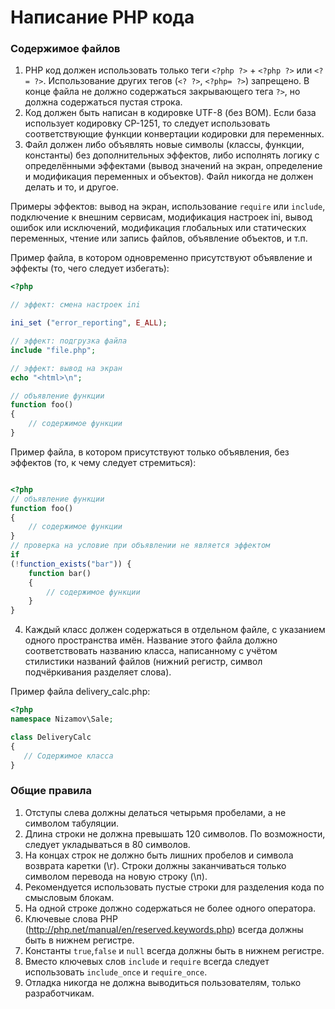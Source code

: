# Написание РНР кода

### Содержимое файлов

1. РНР код должен использовать только теги `<?php ?>` + `<?php ?>` или `<?= ?>`. Использование других
   тегов (`<? ?>`, `<?php= ?>`) запрещено. В конце файла не должно содержаться закрывающего тега `?>`, но должна
   содержаться пустая строка.
2. Код должен быть написан в кодировке UTF-8 (без ВОМ). Если база использует кодировку СР-1251, то следует использовать
   соответствующие функции конвертации кодировки для переменных.
3. Файл должен либо объявлять новые символы (классы, функции, константы) без дополнительных эффектов, либо исполнять
   логику с определёнными эффектами (вывод значений на экран, определение и модификация переменных и объектов). Файл
   никогда не должен делать и то, и другое.

Примеры эффектов: вывод на экран, использование `require` или `include`, подключение к внешним сервисам, модификация
настроек ini, вывод ошибок или исключений, модификация глобальных или статических переменных, чтение или запись файлов,
объявление объектов, и т.п.

Пример файла, в котором одновременно присутствуют объявление и эффекты (то, чего следует избегать):

```php
<?php

// эффект: смена настроек ini

ini_set ("error_reporting", E_ALL);

// эффект: подгрузка файла
include "file.php";

// эффект: вывод на экран
echo "<html>\n";

// объявление функции
function foo()
{
    // содержимое функции
}
```

Пример файла, в котором присутствуют только объявления, без эффектов (то, к чему следует стремиться):

```php

<?php
// объявление функции
function foo()
{
    // содержимое функции
}
// проверка на условие при объявлении не является эффектом
if
(!function_exists("bar")) {
    function bar()
    {
        // содержимое функции
    }
}

```

4. Каждый класс должен содержаться в отдельном файле, с указанием одного пространства имён. Название этого файла должно
   соответствовать названию класса, написанному с учётом стилистики названий файлов (нижний регистр, символ
   подчёркивания разделяет слова).

Пример файла delivery_calc.php:

```php
<?php
namespace Nizamov\Sale;

class DeliveryCalc
{
   // Содержимое класса
}
```

### Общие правила

1. Отступы слева должны делаться четырьмя пробелами, а не символом табуляции.
2. Длина строки не должна превышать 120 символов. По возможности, следует укладываться в 80 символов.
3. На концах строк не должно быть лишних пробелов и символа возврата каретки (\г). Строки должны заканчиваться только
   символом перевода на новую строку (\п).
4. Рекомендуется использовать пустые строки для разделения кода по смысловым блокам.
5. На одной строке должно содержаться не более одного оператора.
6. Ключевые слова РНР (http://php.net/manual/en/reserved.keywords.php) всегда должны быть в нижнем регистре.
7. Константы `true`,`false` и `null` всегда должны быть в нижнем регистре.
8. Вместо ключевых слов `include` и `require` всегда следует использовать `include_опсе` и `require_once`.
9. Отладка никогда не должна выводиться пользователям, только разработчикам.

